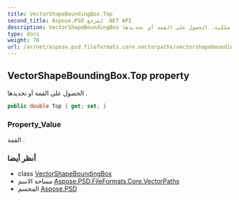 ```yaml
---
title: VectorShapeBoundingBox.Top
second_title: Aspose.PSD لمرجع .NET API
description: VectorShapeBoundingBox ملكية. الحصول على القمة أو تحديدها .
type: docs
weight: 70
url: /ar/net/aspose.psd.fileformats.core.vectorpaths/vectorshapeboundingbox/top/
---
```

## VectorShapeBoundingBox.Top property

الحصول على القمة أو تحديدها .

```csharp
public double Top { get; set; }
```

### Property_Value

القمة .

### أنظر أيضا

* class [VectorShapeBoundingBox](../)
* مساحة الاسم [Aspose.PSD.FileFormats.Core.VectorPaths](../../vectorshapeboundingbox/)
* المجسم [Aspose.PSD](../../../)


